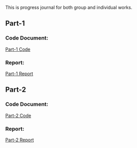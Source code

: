 This is progress journal for both group and individual works.

## Part-1

### Code Document: 
[Part-1 Code](Project-Part-1.ipynb)

### Report:
[Part-1 Report](Project-Part-1.html)

## Part-2

### Code Document: 
[Part-2 Code](Project-Part-2.ipynb)

### Report:
[Part-2 Report](Project-Part-2.html)

